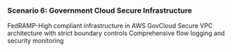 ### Scenario 6: Government Cloud Secure Infrastructure

FedRAMP-High compliant infrastructure in AWS GovCloud
Secure VPC architecture with strict boundary controls
Comprehensive flow logging and security monitoring
